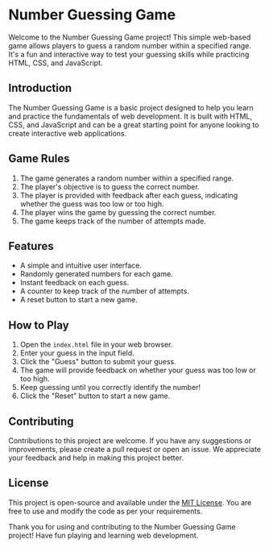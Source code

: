 
# Number Guessing Game

Welcome to the Number Guessing Game project! This simple web-based game allows players to guess a random number within a specified range. It's a fun and interactive way to test your guessing skills while practicing HTML, CSS, and JavaScript.


## Introduction

The Number Guessing Game is a basic project designed to help you learn and practice the fundamentals of web development. It is built with HTML, CSS, and JavaScript and can be a great starting point for anyone looking to create interactive web applications.

## Game Rules

1. The game generates a random number within a specified range.
2. The player's objective is to guess the correct number.
3. The player is provided with feedback after each guess, indicating whether the guess was too low or too high.
4. The player wins the game by guessing the correct number.
5. The game keeps track of the number of attempts made.

## Features

- A simple and intuitive user interface.
- Randomly generated numbers for each game.
- Instant feedback on each guess.
- A counter to keep track of the number of attempts.
- A reset button to start a new game.

## How to Play

1. Open the `index.html` file in your web browser.
2. Enter your guess in the input field.
3. Click the "Guess" button to submit your guess.
4. The game will provide feedback on whether your guess was too low or too high.
5. Keep guessing until you correctly identify the number!
6. Click the "Reset" button to start a new game.

## Contributing

Contributions to this project are welcome. If you have any suggestions or improvements, please create a pull request or open an issue. We appreciate your feedback and help in making this project better.

## License

This project is open-source and available under the [MIT License](LICENSE). You are free to use and modify the code as per your requirements.

Thank you for using and contributing to the Number Guessing Game project! Have fun playing and learning web development.

